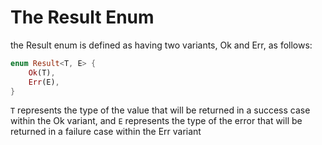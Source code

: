 # The Result Enum

the Result enum is defined as having two variants, Ok and Err, as follows:  
```rust
enum Result<T, E> {
    Ok(T),
    Err(E),
}
```

`T` represents the type of the value that will be returned in a success case within the Ok variant, and `E` represents the type of the error that will be returned in a failure case within the Err variant